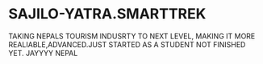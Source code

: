 # SAJILO-YATRA.SMARTTREK
TAKING NEPALS TOURISM INDUSRTY TO NEXT LEVEL, MAKING IT MORE REALIABLE,ADVANCED.JUST STARTED AS A STUDENT NOT FINISHED YET. JAYYYY NEPAL
